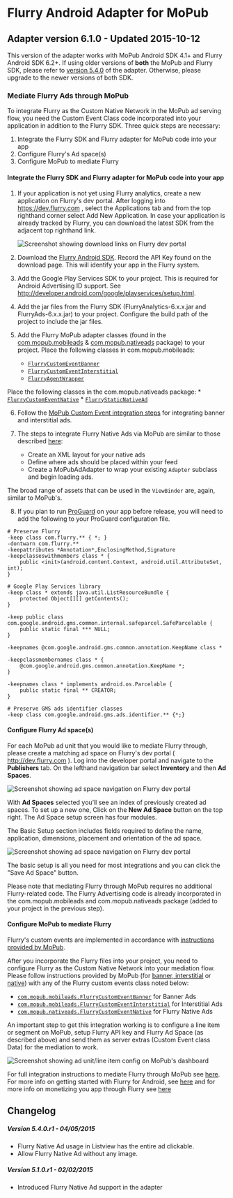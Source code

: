 Flurry Android Adapter for MoPub
=================================

Adapter version 6.1.0 - Updated 2015-10-12
------------------------------------------

This version of the adapter works with MoPub Android SDK 4.1+ and Flurry Android SDK 6.2+. If using older versions of **both**
the MoPub and Flurry SDK, please refer to [version 5.4.0](https://github.com/flurry/FlurryAdapterForMoPubAndroid/tree/v5.4.0_for_mopub_pre_4.0.0) of the adapter. 
Otherwise, please upgrade to the newer versions of both SDK.

###  Mediate Flurry Ads through MoPub

To integrate Flurry as the Custom Native Network in the MoPub ad serving flow, you need the
Custom Event Class code incorporated into your application in addition to the Flurry SDK.
Three quick steps are necessary:

1. Integrate the Flurry SDK and Flurry adapter for MoPub code into your app
2. Configure Flurry's Ad space(s)
3. Configure MoPub to mediate Flurry

#### Integrate the Flurry SDK and Flurry adapter for MoPub code into your app

1. If your application is not yet using Flurry analytics, create a new application on Flurry's
dev portal. After logging into https://dev.flurry.com , select the Applications tab and from the
top righthand corner select Add New Application. In case your application is already tracked
by Flurry, you can download the latest SDK from the adjacent top righthand
link.

    ![Screenshot showing download links on Flurry dev portal](imgs/add_project_link.png)

2. Download the [Flurry Android SDK](https://dev.flurry.com/uploadVersionSelectProject.do).
Record the API Key found on the download page. This will identify your app in the Flurry system.

3. Add the Google Play Services SDK to your project. This is required for Android Advertising ID
support. See http://developer.android.com/google/playservices/setup.html.

4. Add the jar files from the Flurry SDK (FlurryAnalytics-6.x.x.jar and
FlurryAds-6.x.x.jar) to your project. Configure the build path of the project to include
the jar files.

5. Add the Flurry MoPub adapter classes (found in the [com.mopub.mobileads](src/com/mopub/mobileads)
& [com.mopub.nativeads](src/com/mopub/nativeads) package) to your project. Place the following
classes in com.mopub.mobileads:
    * [`FlurryCustomEventBanner`](src/com/mopub/mobileads/FlurryCustomEventBanner.java)
    * [`FlurryCustomEventInterstitial`](src/com/mopub/mobileads/FlurryCustomEventInterstitial.java)
    * [`FlurryAgentWrapper`](src/com/mopub/mobileads/FlurryAgentWrapper.java)

 Place the following classes in the com.mopub.nativeads package:
    * [`FlurryCustomEventNative`](src/com/mopub/nativeads/FlurryCustomEventNative.java)
    * [`FlurryStaticNativeAd`](src/com/mopub/nativeads/FlurryStaticNativeAd.java)

6. Follow the [MoPub Custom Event integration steps](https://github.com/mopub/mopub-android-sdk/wiki/Integrating-Third-Party-Ad-Networks)
for integrating banner and interstitial ads.

7. The steps to integrate Flurry Native Ads via MoPub are similar to those described [here](https://github.com/mopub/mopub-android-sdk/wiki/Native-Ads-Integration):
    * Create an XML layout for your native ads
    * Define where ads should be placed within your feed
    * Create a MoPubAdAdapter to wrap your existing `Adapter` subclass and begin loading ads.

 The broad range of assets that can be used in the `ViewBinder` are, again, similar to MoPub's.

8. If you plan to run [ProGuard](http://developer.android.com/tools/help/proguard.html) on your app
before release, you will need to add the following to your ProGuard configuration file.

 ```
 # Preserve Flurry
 -keep class com.flurry.** { *; }
 -dontwarn com.flurry.**
 -keepattributes *Annotation*,EnclosingMethod,Signature
 -keepclasseswithmembers class * {
     public <init>(android.content.Context, android.util.AttributeSet, int);
 }

 # Google Play Services library
 -keep class * extends java.util.ListResourceBundle {
     protected Object[][] getContents();
 }

 -keep public class com.google.android.gms.common.internal.safeparcel.SafeParcelable {
     public static final *** NULL;
 }

 -keepnames @com.google.android.gms.common.annotation.KeepName class *

 -keepclassmembernames class * {
     @com.google.android.gms.common.annotation.KeepName *;
 }

 -keepnames class * implements android.os.Parcelable {
     public static final ** CREATOR;
 }

 # Preserve GMS ads identifier classes
 -keep class com.google.android.gms.ads.identifier.** {*;}
 ```

#### Configure Flurry Ad space(s)

For each MoPub ad unit that you would like to mediate Flurry through, please create a matching ad
space on Flurry's dev portal ( http://dev.flurry.com ). Log into the developer portal and navigate
to the **Publishers** tab. On the lefthand navigation bar select **Inventory** and then
**Ad Spaces**.

![Screenshot showing ad space navigation on Flurry dev portal](imgs/ad_space_navigation.png)

With **Ad Spaces** selected you’ll see an index of previously created ad spaces. To set up a new one,
Click on the **New Ad Space** button on the top right. The Ad Space setup screen has four modules.

The Basic Setup section includes fields required to define the name, application, dimensions,
placement and orientation of the ad space.

![Screenshot showing ad space navigation on Flurry dev portal](imgs/native_ad_setup.png)

The basic setup is all you need for most integrations and you can click the "Save Ad Space" button.

Please note that mediating Flurry through MoPub requires no additional Flurry-related code.
The Flurry Advertising code is already incorporated in the com.mopub.mobileads and
com.mopub.nativeads package (added to your project in the previous step).

#### Configure MoPub to mediate Flurry

Flurry's custom events are implemented in accordance with [instructions provided by MoPub]( https://github.com/mopub/mopub-android-sdk/wiki/Custom-Events).

After you incorporate the Flurry files into your project, you need to
configure Flurry as the Custom Native Network into your mediation flow. Please follow instructions provided by MoPub 
(for [banner, interstitial](https://dev.twitter.com/mopub/ui-setup/custom-network-setup) or [native](https://dev.twitter.com/mopub/ui-setup/network-setup-custom-native)) 
with any of the Flurry custom events class noted below:

* [`com.mopub.mobileads.FlurryCustomEventBanner`](src/com/mopub/mobileads/FlurryCustomEventBanner.java)
 for Banner Ads
* [`com.mopub.mobileads.FlurryCustomEventInterstitial`](src/com/mopub/mobileads/FlurryCustomEventInterstitial.java)
  for Interstitial Ads
* [`com.mopub.nativeads.FlurryCustomEventNative`](src/com/mopub/nativeads/FlurryCustomEventNative.java)
 for Flurry Native Ads

An important step to get this integration working is to configure a line item or segment on MoPub, setup
Flurry API key and Flurry Ad Space (as described above) and send them as server extras
(Custom Event class Data) for the mediation to work.

![Screenshot showing ad unit/line item config on MoPub's dashboard](imgs/mopub_line_item_config.png)




For full integration instructions to mediate Flurry through MoPub see
[here](https://developer.yahoo.com/flurry/docs/publisher/gettingstarted/mediation/mopubmediatesflurry/android/). 
For more info on getting started with Flurry for Android, see
[here](https://developer.yahoo.com/flurry/docs/analytics/gettingstarted/android/)
and for more info on monetizing you app through Flurry see
[here](https://developer.yahoo.com/flurry/docs/publisher/code/android/)

Changelog
---------

##### Version 5.4.0.r1 - 04/05/2015
* Flurry Native Ad usage in Listview has the entire ad clickable.
* Allow Flurry Native Ad without any image.

##### Version 5.1.0.r1 - 02/02/2015
* Introduced Flurry Native Ad support in the adapter
